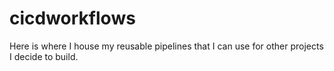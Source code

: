 # cicdworkflows
Here is where I house my reusable pipelines that I can use for other projects I decide to build.


